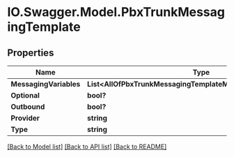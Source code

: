 # IO.Swagger.Model.PbxTrunkMessagingTemplate
## Properties

Name | Type | Description | Notes
------------ | ------------- | ------------- | -------------
**MessagingVariables** | **List&lt;AllOfPbxTrunkMessagingTemplateMessagingVariablesItems&gt;** |  | [optional] 
**Optional** | **bool?** |  | [optional] 
**Outbound** | **bool?** |  | [optional] 
**Provider** | **string** |  | [optional] 
**Type** | **string** |  | [optional] 

[[Back to Model list]](../README.md#documentation-for-models) [[Back to API list]](../README.md#documentation-for-api-endpoints) [[Back to README]](../README.md)

